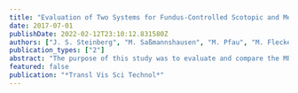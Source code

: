 ```yaml
---
title: "Evaluation of Two Systems for Fundus-Controlled Scotopic and Mesopic Perimetry in Eye with Age-Related Macular Degeneration"
date: 2017-07-01
publishDate: 2022-02-12T23:10:12.831580Z
authors: ["J. S. Steinberg", "M. Saßmannshausen", "M. Pfau", "M. Fleckenstein", "R. P. Finger", "F. G. Holz", "S. Schmitz-Valckenberg"]
publication_types: ["2"]
abstract: "The purpose of this study was to evaluate and compare the MP-1S (Nidek Technologies, Padova, Italy) and the S-MAIA (CenterVue, Padova, Italy) for mesopic and scotopic fundus-controlled perimetry (FCP) in age-related macular degeneration (AMD). ) FCP. For the S-MAIA device, cyan (505 nm) and red (627 nm) scotopic FCP were performed. For both devices, a grid of 56 stimulus points covering 16° of the central macula was used. Examination time, fixation stability, and threshold values were analyzed. The upper end of the dynamic range (≤4 dB of lowest threshold) was frequently reached by the MP-1S for mesopic testing (median 34 of 56 stimuli), while threshold values within the lower 4 dB of the dynamic range were occasionally found with the S-MAIA for scotopic testing (median 3 for cyan, median 2 for red). After correction of the stimulus intensity for the S-MAIA results, the median difference for all stimuli between both devices for mesopic testing was -2.0 dB (interquartile range [-4;0], range -14 to 6). The results indicate that robust testing of mesopic and scotopic function is feasible with both devices in patients with AMD, although both devices are susceptible to floor and ceiling effects. The interpretation and particularly the comparison of both scotopic and mesopic FCP results between the MP-1S and the S-MAIA in AMD eyes need to consider variable susceptibility of floor and ceiling effects. Further software updates are desirable as FCP captures visual functional loss that is not noted with best-corrected central visual acuity and is important for clinical trials in AMD."
featured: false
publication: "*Transl Vis Sci Technol*"
---
```


